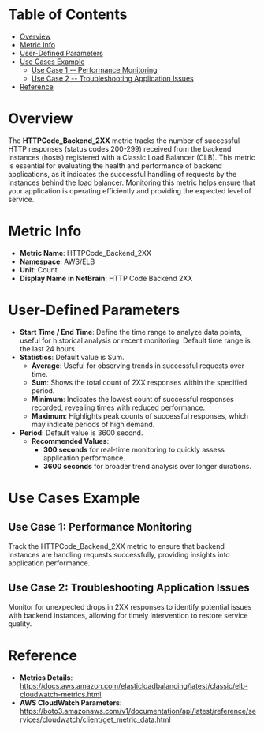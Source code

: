 # Table of Contents
- [Overview](#overview)
- [Metric Info](#metric-info)
- [User-Defined Parameters](#user-defined-parameters)
- [Use Cases Example](#example)
    - [Use Case 1 -- Performance Monitoring](#example-1) 
    - [Use Case 2 -- Troubleshooting Application Issues](#example-2)
- [Reference](#reference)

# Overview <a name="overview"></a>
The <b>HTTPCode_Backend_2XX</b> metric tracks the number of successful HTTP responses (status codes 200-299) received from the backend instances (hosts) registered with a Classic Load Balancer (CLB). This metric is essential for evaluating the health and performance of backend applications, as it indicates the successful handling of requests by the instances behind the load balancer. Monitoring this metric helps ensure that your application is operating efficiently and providing the expected level of service.


# Metric Info <a name="metric-info"></a>
* <b>Metric Name</b>: HTTPCode_Backend_2XX
* <b>Namespace</b>: AWS/ELB
* <b>Unit</b>: Count
* <b>Display Name in NetBrain</b>: HTTP Code Backend 2XX

# User-Defined Parameters <a name="user-defined-parameters"></a>
* <b>Start Time / End Time</b>: Define the time range to analyze data points, useful for historical analysis or recent monitoring. Default time range is the last 24 hours.
* <b>Statistics</b>: Default value is Sum.
  * <b>Average</b>: Useful for observing trends in successful requests over time.
  * <b>Sum</b>: Shows the total count of 2XX responses within the specified period.
  * <b>Minimum</b>: Indicates the lowest count of successful responses recorded, revealing times with reduced performance.
  * <b>Maximum</b>: Highlights peak counts of successful responses, which may indicate periods of high demand.
* <b>Period</b>: Default value is 3600 second.
  * <b>Recommended Values</b>:
    * <b>300 seconds</b> for real-time monitoring to quickly assess application performance.
    * <b>3600 seconds</b> for broader trend analysis over longer durations.

# Use Cases Example <a name="example"></a>
## Use Case 1: Performance Monitoring <a name="example-1"></a>

Track the HTTPCode_Backend_2XX metric to ensure that backend instances are handling requests successfully, providing insights into application performance.

## Use Case 2: Troubleshooting Application Issues <a name="example-2"></a>
Monitor for unexpected drops in 2XX responses to identify potential issues with backend instances, allowing for timely intervention to restore service quality.




# Reference <a name="reference"></a>
* <b>Metrics Details</b>: https://docs.aws.amazon.com/elasticloadbalancing/latest/classic/elb-cloudwatch-metrics.html
* <b>AWS CloudWatch Parameters</b>: https://boto3.amazonaws.com/v1/documentation/api/latest/reference/services/cloudwatch/client/get_metric_data.html